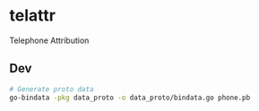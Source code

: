 # telattr
Telephone Attribution

## Dev
```bash
# Generate proto data
go-bindata -pkg data_proto -o data_proto/bindata.go phone.pb
```